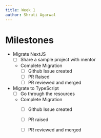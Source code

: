 ```yaml
---
title: Week 1
author: Shruti Agarwal
---
```

# Milestones
- Migrate NextJS
	- [ ] Share a sample project with mentor
	- Complete Migration
		- [ ] Github Issue created
		- [ ] PR Raised
		- [ ] PR reviewed and merged
- Migrate to TypeScript
	- [ ] Go through the resources
	- Complete Migration
		- [ ] Github Issue created
		- [ ] PR raised
		- [ ] PR reviewed and merged

